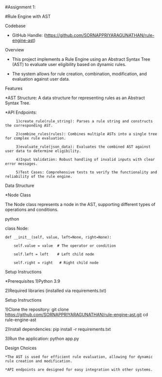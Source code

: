 #Assignment 1: 

#Rule Engine with AST

Codebase

* GitHub Handle: (https://github.com/SORNAPPRIYARAGUNATHAN/rule-engine-ast)
  
Overview

* This project implements a Rule Engine using an Abstract Syntax Tree (AST) to evaluate user eligibility based on dynamic rules.
  
* The system allows for rule creation, combination, modification, and evaluation against user data.

Features

*AST Structure: A data structure for representing rules as an Abstract Syntax Tree.

*API Endpoints:

         1)create_rule(rule_string): Parses a rule string and constructs the corresponding AST.
         
         2)combine_rules(rules): Combines multiple ASTs into a single tree for complex rule evaluation.
         
         3)evaluate_rule(json_data): Evaluates the combined AST against user data to determine eligibility.
         
         4)Input Validation: Robust handling of invalid inputs with clear error messages.
         
         5)Test Cases: Comprehensive tests to verify the functionality and reliability of the rule engine.

Data Structure

*Node Class

The Node class represents a node in the AST, supporting different types of operations and conditions.

python

class Node:

    def __init__(self, value, left=None, right=None):
    
        self.value = value  # The operator or condition
        
        self.left = left    # Left child node
        
        self.right = right   # Right child node
        
Setup Instructions

*Prerequisites
1)Python 3.9

2)Required libraries (installed via requirements.txt)

Setup Instructions

1)Clone the repository:
          git clone https://github.com/SORNAPPRIYARAGUNATHAN/rule-engine-ast.git cd rule-engine-ast
          
2)Install dependencies:
          pip install -r requirements.txt

3)Run the application:
        python app.py
        
Design Choices

    *The AST is used for efficient rule evaluation, allowing for dynamic rule creation and modification.
    
    *API endpoints are designed for easy integration with other systems.
